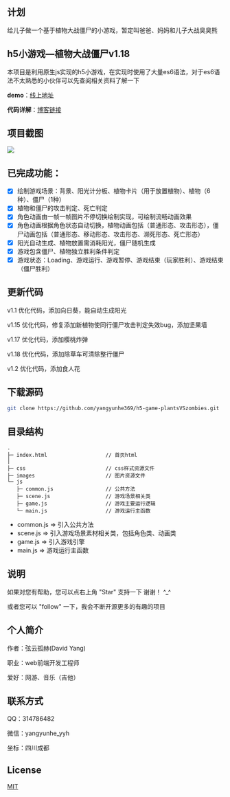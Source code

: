 ## 计划

给儿子做一个基于植物大战僵尸的小游戏，暂定叫爸爸、妈妈和儿子大战臭臭熊

## h5小游戏—植物大战僵尸v1.18

本项目是利用原生js实现的h5小游戏，在实现时使用了大量es6语法，对于es6语法不太熟悉的小伙伴可以先查阅相关资料了解一下

**demo**：[线上地址](https://yangyunhe369.github.io/h5-game-plantsVSzombies/)

**代码详解**：[博客链接](http://www.yangyunhe.me/2018/h5-game-plantsVSzombies/)

## 项目截图

![](images/screenshot1.png)

## 已完成功能：
- [x] 绘制游戏场景：背景、阳光计分板、植物卡片（用于放置植物）、植物（6种）、僵尸（1种）
- [x] 植物和僵尸的攻击判定、死亡判定
- [x] 角色动画由一帧一帧图片不停切换绘制实现，可绘制流畅动画效果
- [x] 角色动画根据角色状态自动切换，植物动画包括（普通形态、攻击形态），僵尸动画包括（普通形态、移动形态、攻击形态、濒死形态、死亡形态）
- [x] 阳光自动生成、植物放置需消耗阳光，僵尸随机生成
- [x] 游戏包含僵尸、植物独立胜利条件判定
- [x] 游戏状态：Loading、游戏运行、游戏暂停、游戏结束（玩家胜利）、游戏结束（僵尸胜利）

## 更新代码

v1.1  优化代码，添加向日葵，能自动生成阳光

v1.15 优化代码，修复添加新植物使同行僵尸攻击判定失效bug，添加坚果墙

v1.17 优化代码，添加樱桃炸弹

v1.18 优化代码，添加除草车可清除整行僵尸

v1.2  优化代码，添加食人花

## 下载源码

``` bash
git clone https://github.com/yangyunhe369/h5-game-plantsVSzombies.git
```

## 目录结构

```
.
├─ index.html                   // 首页html
│  
├─ css                          // css样式资源文件
├─ images                       // 图片资源文件  
└─ js
   ├─ common.js                 // 公共方法
   ├─ scene.js                  // 游戏场景相关类
   ├─ game.js                   // 游戏主要运行逻辑
   └─ main.js                   // 游戏运行主函数
```

* common.js => 引入公共方法
* scene.js => 引入游戏场景素材相关类，包括角色类、动画类
* game.js => 引入游戏引擎
* main.js => 游戏运行主函数

## 说明

如果对您有帮助，您可以点右上角 "Star" 支持一下 谢谢！ ^_^

或者您可以 "follow" 一下，我会不断开源更多的有趣的项目

## 个人简介

作者：弦云孤赫(David Yang)

职业：web前端开发工程师

爱好：网游、音乐（吉他）

## 联系方式

QQ：314786482

微信：yangyunhe_yyh

坐标：四川成都

## License

[MIT](https://github.com/yangyunhe369/h5-game-plantsVSzombies/blob/master/LICENSE)
